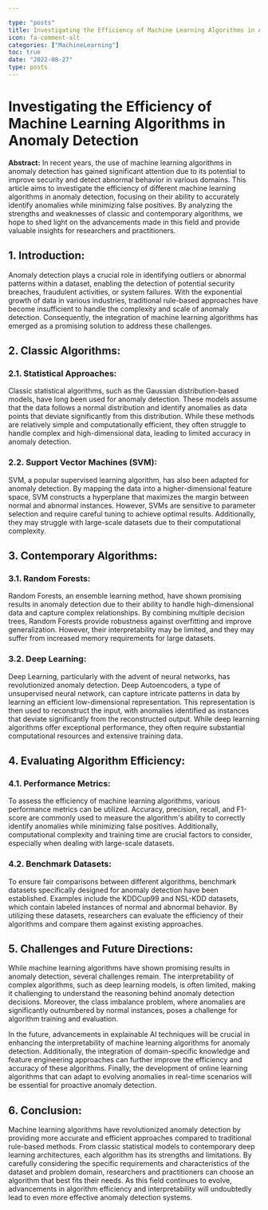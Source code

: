 ```yaml
---

type: "posts"
title: Investigating the Efficiency of Machine Learning Algorithms in Anomaly Detection
icon: fa-comment-alt
categories: ["MachineLearning"]
toc: true
date: "2022-08-27"
type: posts
---
```





# Investigating the Efficiency of Machine Learning Algorithms in Anomaly Detection

**Abstract:**
In recent years, the use of machine learning algorithms in anomaly detection has gained significant attention due to its potential to improve security and detect abnormal behavior in various domains. This article aims to investigate the efficiency of different machine learning algorithms in anomaly detection, focusing on their ability to accurately identify anomalies while minimizing false positives. By analyzing the strengths and weaknesses of classic and contemporary algorithms, we hope to shed light on the advancements made in this field and provide valuable insights for researchers and practitioners.

## 1. Introduction:
Anomaly detection plays a crucial role in identifying outliers or abnormal patterns within a dataset, enabling the detection of potential security breaches, fraudulent activities, or system failures. With the exponential growth of data in various industries, traditional rule-based approaches have become insufficient to handle the complexity and scale of anomaly detection. Consequently, the integration of machine learning algorithms has emerged as a promising solution to address these challenges.

## 2. Classic Algorithms:
### 2.1. Statistical Approaches:
Classic statistical algorithms, such as the Gaussian distribution-based models, have long been used for anomaly detection. These models assume that the data follows a normal distribution and identify anomalies as data points that deviate significantly from this distribution. While these methods are relatively simple and computationally efficient, they often struggle to handle complex and high-dimensional data, leading to limited accuracy in anomaly detection.

### 2.2. Support Vector Machines (SVM):
SVM, a popular supervised learning algorithm, has also been adapted for anomaly detection. By mapping the data into a higher-dimensional feature space, SVM constructs a hyperplane that maximizes the margin between normal and abnormal instances. However, SVMs are sensitive to parameter selection and require careful tuning to achieve optimal results. Additionally, they may struggle with large-scale datasets due to their computational complexity.

## 3. Contemporary Algorithms:
### 3.1. Random Forests:
Random Forests, an ensemble learning method, have shown promising results in anomaly detection due to their ability to handle high-dimensional data and capture complex relationships. By combining multiple decision trees, Random Forests provide robustness against overfitting and improve generalization. However, their interpretability may be limited, and they may suffer from increased memory requirements for large datasets.

### 3.2. Deep Learning:
Deep Learning, particularly with the advent of neural networks, has revolutionized anomaly detection. Deep Autoencoders, a type of unsupervised neural network, can capture intricate patterns in data by learning an efficient low-dimensional representation. This representation is then used to reconstruct the input, with anomalies identified as instances that deviate significantly from the reconstructed output. While deep learning algorithms offer exceptional performance, they often require substantial computational resources and extensive training data.

## 4. Evaluating Algorithm Efficiency:
### 4.1. Performance Metrics:
To assess the efficiency of machine learning algorithms, various performance metrics can be utilized. Accuracy, precision, recall, and F1-score are commonly used to measure the algorithm's ability to correctly identify anomalies while minimizing false positives. Additionally, computational complexity and training time are crucial factors to consider, especially when dealing with large-scale datasets.

### 4.2. Benchmark Datasets:
To ensure fair comparisons between different algorithms, benchmark datasets specifically designed for anomaly detection have been established. Examples include the KDDCup99 and NSL-KDD datasets, which contain labeled instances of normal and abnormal behavior. By utilizing these datasets, researchers can evaluate the efficiency of their algorithms and compare them against existing approaches.

## 5. Challenges and Future Directions:
While machine learning algorithms have shown promising results in anomaly detection, several challenges remain. The interpretability of complex algorithms, such as deep learning models, is often limited, making it challenging to understand the reasoning behind anomaly detection decisions. Moreover, the class imbalance problem, where anomalies are significantly outnumbered by normal instances, poses a challenge for algorithm training and evaluation.

In the future, advancements in explainable AI techniques will be crucial in enhancing the interpretability of machine learning algorithms for anomaly detection. Additionally, the integration of domain-specific knowledge and feature engineering approaches can further improve the efficiency and accuracy of these algorithms. Finally, the development of online learning algorithms that can adapt to evolving anomalies in real-time scenarios will be essential for proactive anomaly detection.

## 6. Conclusion:
Machine learning algorithms have revolutionized anomaly detection by providing more accurate and efficient approaches compared to traditional rule-based methods. From classic statistical models to contemporary deep learning architectures, each algorithm has its strengths and limitations. By carefully considering the specific requirements and characteristics of the dataset and problem domain, researchers and practitioners can choose an algorithm that best fits their needs. As this field continues to evolve, advancements in algorithm efficiency and interpretability will undoubtedly lead to even more effective anomaly detection systems.